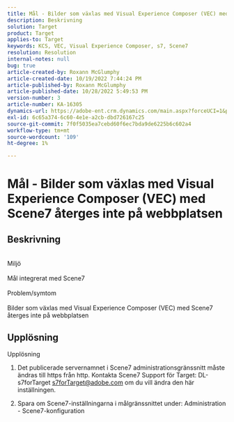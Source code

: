 ```yaml
---
title: Mål - Bilder som växlas med Visual Experience Composer (VEC) med Scene7 återges inte på webbplatsen
description: Beskrivning
solution: Target
product: Target
applies-to: Target
keywords: KCS, VEC, Visual Experience Composer, s7, Scene7
resolution: Resolution
internal-notes: null
bug: true
article-created-by: Roxann McGlumphy
article-created-date: 10/19/2022 7:44:24 PM
article-published-by: Roxann McGlumphy
article-published-date: 10/28/2022 5:49:53 PM
version-number: 3
article-number: KA-16305
dynamics-url: https://adobe-ent.crm.dynamics.com/main.aspx?forceUCI=1&pagetype=entityrecord&etn=knowledgearticle&id=5e91a36a-e64f-ed11-bba2-00224808679b
exl-id: 6c65a374-6c60-4e1e-a2cb-dbd726167c25
source-git-commit: 7f0f5035ea7cebd60f6ec7bda9de6225b6c602a4
workflow-type: tm+mt
source-wordcount: '109'
ht-degree: 1%

---
```


# Mål - Bilder som växlas med Visual Experience Composer (VEC) med Scene7 återges inte på webbplatsen

## Beskrivning

<br>Miljö<br><br>
Mål integrerat med Scene7
<br><br>Problem/symtom<br><br>
Bilder som växlas med Visual Experience Composer (VEC) med Scene7 återges inte på webbplatsen


## Upplösning

Upplösning<br>
1. Det publicerade servernamnet i Scene7 administrationsgränssnitt måste ändras till https från http. Kontakta Scene7 Support för Target: DL-s7forTarget [s7forTarget@adobe.com](mailto:s7forTarget@adobe.com) om du vill ändra den här inställningen.

2. Spara om Scene7-inställningarna i målgränssnittet under: Administration - Scene7-konfiguration
